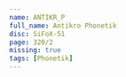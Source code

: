 ```yaml
---
name: ANTIKR_P
full_name: Antikro Phonetik
disc: SiFoX-51
page: 320/2
missing: true
tags: [Phonetik]
---
```

